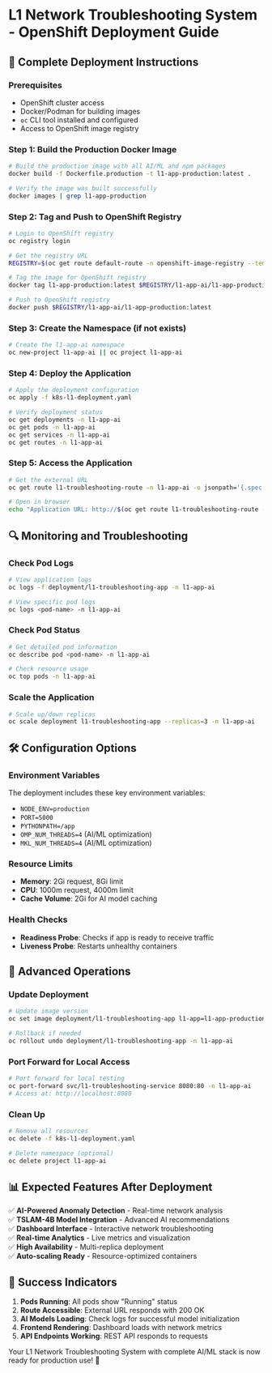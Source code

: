 # L1 Network Troubleshooting System - OpenShift Deployment Guide

## 🚀 Complete Deployment Instructions

### Prerequisites
- OpenShift cluster access
- Docker/Podman for building images
- `oc` CLI tool installed and configured
- Access to OpenShift image registry

### Step 1: Build the Production Docker Image

```bash
# Build the production image with all AI/ML and npm packages
docker build -f Dockerfile.production -t l1-app-production:latest .

# Verify the image was built successfully
docker images | grep l1-app-production
```

### Step 2: Tag and Push to OpenShift Registry

```bash
# Login to OpenShift registry
oc registry login

# Get the registry URL
REGISTRY=$(oc get route default-route -n openshift-image-registry --template='{{ .spec.host }}')

# Tag the image for OpenShift registry
docker tag l1-app-production:latest $REGISTRY/l1-app-ai/l1-app-production:latest

# Push to OpenShift registry
docker push $REGISTRY/l1-app-ai/l1-app-production:latest
```

### Step 3: Create the Namespace (if not exists)

```bash
# Create the l1-app-ai namespace
oc new-project l1-app-ai || oc project l1-app-ai
```

### Step 4: Deploy the Application

```bash
# Apply the deployment configuration
oc apply -f k8s-l1-deployment.yaml

# Verify deployment status
oc get deployments -n l1-app-ai
oc get pods -n l1-app-ai
oc get services -n l1-app-ai
oc get routes -n l1-app-ai
```

### Step 5: Access the Application

```bash
# Get the external URL
oc get route l1-troubleshooting-route -n l1-app-ai -o jsonpath='{.spec.host}'

# Open in browser
echo "Application URL: http://$(oc get route l1-troubleshooting-route -n l1-app-ai -o jsonpath='{.spec.host}')"
```

## 🔍 Monitoring and Troubleshooting

### Check Pod Logs
```bash
# View application logs
oc logs -f deployment/l1-troubleshooting-app -n l1-app-ai

# View specific pod logs
oc logs <pod-name> -n l1-app-ai
```

### Check Pod Status
```bash
# Get detailed pod information
oc describe pod <pod-name> -n l1-app-ai

# Check resource usage
oc top pods -n l1-app-ai
```

### Scale the Application
```bash
# Scale up/down replicas
oc scale deployment l1-troubleshooting-app --replicas=3 -n l1-app-ai
```

## 🛠️ Configuration Options

### Environment Variables
The deployment includes these key environment variables:
- `NODE_ENV=production`
- `PORT=5000`
- `PYTHONPATH=/app`
- `OMP_NUM_THREADS=4` (AI/ML optimization)
- `MKL_NUM_THREADS=4` (AI/ML optimization)

### Resource Limits
- **Memory**: 2Gi request, 8Gi limit
- **CPU**: 1000m request, 4000m limit
- **Cache Volume**: 2Gi for AI model caching

### Health Checks
- **Readiness Probe**: Checks if app is ready to receive traffic
- **Liveness Probe**: Restarts unhealthy containers

## 🔧 Advanced Operations

### Update Deployment
```bash
# Update image version
oc set image deployment/l1-troubleshooting-app l1-app=l1-app-production:v2.0 -n l1-app-ai

# Rollback if needed
oc rollout undo deployment/l1-troubleshooting-app -n l1-app-ai
```

### Port Forward for Local Access
```bash
# Port forward for local testing
oc port-forward svc/l1-troubleshooting-service 8080:80 -n l1-app-ai
# Access at: http://localhost:8080
```

### Clean Up
```bash
# Remove all resources
oc delete -f k8s-l1-deployment.yaml

# Delete namespace (optional)
oc delete project l1-app-ai
```

## 📊 Expected Features After Deployment

✅ **AI-Powered Anomaly Detection** - Real-time network analysis  
✅ **TSLAM-4B Model Integration** - Advanced AI recommendations  
✅ **Dashboard Interface** - Interactive network troubleshooting  
✅ **Real-time Analytics** - Live metrics and visualization  
✅ **High Availability** - Multi-replica deployment  
✅ **Auto-scaling Ready** - Resource-optimized containers  

## 🎯 Success Indicators

1. **Pods Running**: All pods show "Running" status
2. **Route Accessible**: External URL responds with 200 OK
3. **AI Models Loading**: Check logs for successful model initialization
4. **Frontend Rendering**: Dashboard loads with network metrics
5. **API Endpoints Working**: REST API responds to requests

Your L1 Network Troubleshooting System with complete AI/ML stack is now ready for production use! 🚀